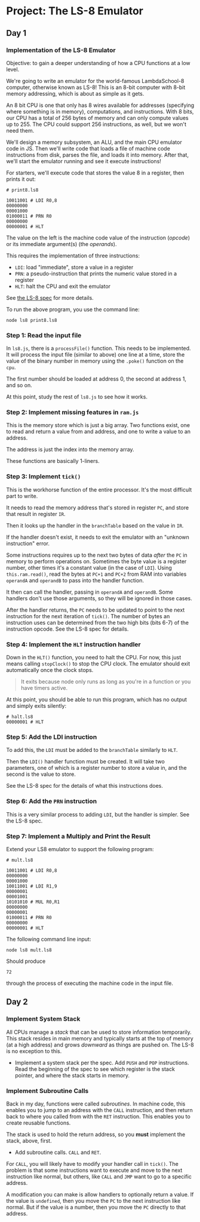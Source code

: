 # Project: The LS-8 Emulator

## Day 1

### Implementation of the LS-8 Emulator

Objective: to gain a deeper understanding of how a CPU functions at a
low level.

We're going to write an emulator for the world-famous LambdaSchool-8 computer,
otherwise known as LS-8! This is an 8-bit computer with 8-bit memory addressing,
which is about as simple as it gets.

An 8 bit CPU is one that only has 8 wires available for addresses (specifying
where something is in memory), computations, and instructions. With 8 bits, our
CPU has a total of 256 bytes of memory and can only compute values up to 255.
The CPU could support 256 instructions, as well, but we won't need them.

We'll design a memory subsystem, an ALU, and the main CPU emulator code
in JS. Then we'll write code that loads a file of machine code
instructions from disk, parses the file, and loads it into memory. After
that, we'll start the emulator running and see it execute instructions!

For starters, we'll execute code that stores the value 8 in a register,
then prints it out:

```
# print8.ls8

10011001 # LDI R0,8
00000000
00001000
01000011 # PRN R0
00000000
00000001 # HLT
```

The value on the left is the machine code value of the instruction
(_opcode_) or its immediate argument(s) (the _operands_).

This requires the implementation of three instructions:

* `LDI`: load "immediate", store a value in a register
* `PRN`: a pseudo-instruction that prints the numeric value stored in a register
* `HLT`: halt the CPU and exit the emulator

See [the LS-8 spec](../../LS8-SPEC.md) for more details.

To run the above program, you use the command line:

```
node ls8 print8.ls8
```

### Step 1: Read the input file

In `ls8.js`, there is a `processFile()` function. This needs to be implemented.
It will process the input file (similar to above) one line at a time, store the
value of the binary number in memory using the `.poke()` function on the `cpu`.

The first number should be loaded at address 0, the second at address 1, and so
on.

At this point, study the rest of `ls8.js` to see how it works.

### Step 2: Implement missing features in `ram.js`

This is the memory store which is just a big array. Two functions exist, one to
read and return a value from and address, and one to write a value to an
address.

The address is just the index into the memory array.

These functions are basically 1-liners.

### Step 3: Implement `tick()`

This is the workhorse function of the entire processor. It's the most difficult
part to write.

It needs to read the memory address that's stored in register `PC`, and store
that result in register `IR`.

Then it looks up the handler in the `branchTable` based on the value in `IR`.

If the handler doesn't exist, it needs to exit the emulator with an "unknown
instruction" error.

Some instructions requires up to the next two bytes of data _after_ the `PC` in
memory to perform operations on. Sometimes the byte value is a register number,
other times it's a constant value (in the case of `LDI`). Using
`this.ram.read()`, read the bytes at `PC+1` and `PC+2` from RAM into variables
`operandA` and `operandB` to pass into the handler function.

It then can call the handler, passing in `operandA` and `operandB`. Some
handlers don't use those arguments, so they will be ignored in those cases.

After the handler returns, the `PC` needs to be updated to point to the next
instruction for the next iteration of `tick()`. The number of bytes an
instruction uses can be determined from the two high bits (bits 6-7) of the
instruction opcode. See the LS-8 spec for details.

### Step 4: Implement the `HLT` instruction handler

Down in the `HLT()` function, you need to halt the CPU. For now, this just means
calling `stopClock()` to stop the CPU clock. The emulator should exit
automatically once the clock stops.

> It exits because node only runs as long as you're in a function or you have
> timers active.

At this point, you should be able to run this program, which has no output and
simply exits silently:

```
# halt.ls8
00000001 # HLT
```

### Step 5: Add the LDI instruction

To add this, the `LDI` must be added to the `branchTable` similarly to `HLT`.

Then the `LDI()` handler function must be created. It will take two parameters,
one of which is a register number to store a value in, and the second is the
value to store.

See the LS-8 spec for the details of what this instructions does.


### Step 6: Add the `PRN` instruction

This is a very similar process to adding `LDI`, but the handler is simpler. See
the LS-8 spec.

### Step 7: Implement a Multiply and Print the Result

Extend your LS8 emulator to support the following program:

```
# mult.ls8

10011001 # LDI R0,8
00000000
00001000
10011001 # LDI R1,9
00000001
00001001
10101010 # MUL R0,R1
00000000
00000001
01000011 # PRN R0
00000000
00000001 # HLT
```

The following command line input:

```
node ls8 mult.ls8
```

Should produce

```
72
```

through the process of executing the machine code in the input file.


## Day 2

###  Implement System Stack

All CPUs manage a _stack_ that can be used to store information
temporarily. This stack resides in main memory and typically starts at
the top of memory (at a high address) and grows _downward_ as things are
pushed on. The LS-8 is no exception to this.

* Implement a system stack per the spec. Add `PUSH` and `POP`
  instructions. Read the beginning of the spec to see which register is
  the stack pointer, and where the stack starts in memory.

### Implement Subroutine Calls

Back in my day, functions were called _subroutines_. In machine code,
this enables you to jump to an address with the `CALL` instruction, and
then return back to where you called from with the `RET` instruction.
This enables you to create reusable functions.

The stack is used to hold the return address, so you **must** implement
the stack, above, first.

* Add subroutine calls. `CALL` and `RET`.

For `CALL`, you will likely have to modify your handler call in `tick()`. The
problem is that some instructions want to execute and move to the next
instruction like normal, but others, like `CALL` and `JMP` want to go to a
specific address.

A modification you can make is allow handlers to optionally return a value. If
the value is `undefined`, then you move the `PC` to the next instruction like
normal. But if the value is a number, then you move the `PC` directly to that
address.
